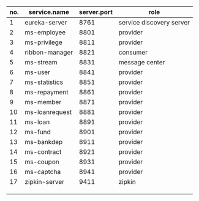 | no.  | service.name   | server.port | role                     |
| ---- | -------------- | ----------- | ------------------------ |
| 1    | eureka-server  | 8761        | service discovery server |
| 2    | ms-employee    | 8801        | provider                 |
| 3    | ms-privilege   | 8811        | provider                 |
| 4    | ribbon-manager | 8821        | consumer                 |
| 5    | ms-stream      | 8831        | message center           |
| 6    | ms-user        | 8841        | provider                 |
| 7    | ms-statistics  | 8851        | provider                 |
| 8    | ms-repayment   | 8861        | provider                 |
| 9    | ms-member      | 8871        | provider                 |
| 10   | ms-loanrequest | 8881        | provider                 |
| 11   | ms-loan        | 8891        | provider                 |
| 12   | ms-fund        | 8901        | provider                 |
| 13   | ms-bankdep     | 8911        | provider                 |
| 14   | ms-contract    | 8921        | provider                 |
| 15   | ms-coupon      | 8931        | provider                 |
| 16   | ms-captcha     | 8941        | provider                 |
| 17   | zipkin-server  | 9411        | zipkin                   |
|      |                |             |                          |
|      |                |             |                          |
|      |                |             |                          |

